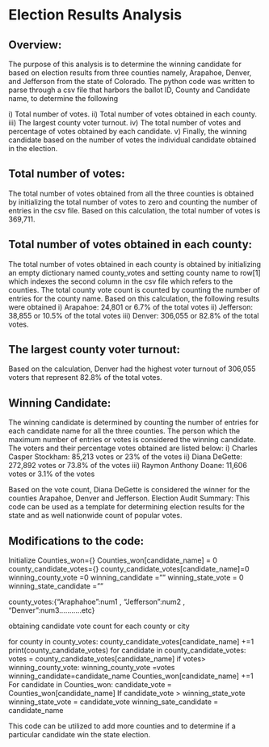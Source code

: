 # Election Results Analysis
## Overview:
The purpose of this analysis is to determine the winning candidate for based on election results from three counties namely, Arapahoe, Denver, and Jefferson from the state of Colorado. The python code was written to parse through a csv file that harbors the ballot ID, County and Candidate name, to determine the following

i)	Total number of votes.
ii)	Total number of votes obtained in each county.
iii)	The largest county voter turnout.
iv)	The total number of votes and percentage of votes obtained by each candidate.
v)	Finally, the winning candidate based on the number of votes the individual candidate obtained in the election.

## Total number of votes:
The total number of votes obtained from all the three counties is obtained by initializing the total number of votes to zero and counting the number of entries in the csv file. Based on this calculation, the total number of votes is 369,711.

## Total number of votes obtained in each county:
The total number of votes obtained in each county is obtained by initializing an empty dictionary named county_votes and setting county name to row[1] which indexes the second column in the csv file which refers to the counties. The total county vote count is counted by counting the number of entries for the county name. Based on this calculation, the following results were obtained
i)	Arapahoe: 24,801 or 6.7% of the total votes
ii)	Jefferson: 38,855 or 10.5% of the total votes
iii)	Denver: 306,055 or 82.8% of the total votes.

## The largest county voter turnout:

Based on the calculation, Denver had the highest voter turnout of 306,055 voters that represent 82.8% of the total votes.

## Winning Candidate:
The winning candidate is determined by counting the number of entries for each candidate name for all the three counties. The person which the maximum number of entries or votes is considered the winning candidate. The voters and their percentage votes obtained are listed below:
i)	Charles Casper Stockham: 85,213 votes or 23% of the votes
ii)	Diana DeGette: 272,892 votes or 73.8% of the votes
iii)	Raymon Anthony Doane: 11,606 votes or 3.1% of the votes

Based on the vote count, Diana DeGette is considered the winner for the counties Arapahoe, Denver and Jefferson.
Election Audit Summary:
This code can be used as a template for determining election results for the state and as well nationwide count of popular votes. 

## Modifications to the code:
Initialize
	Counties_won={}
	Counties_won[candidate_name] = 0
 county_candidate_votes={}
	 county_candidate_votes[candidate_name]=0
	winning_county_vote =0
	winning_candidate =””
	winning_state_vote = 0
	winning_state_candidate =””

county_votes:{“Araphahoe”:num1 , “Jefferson”:num2 , “Denver”:num3………..etc}

obtaining candidate vote count for each county or city

for county in county_votes:
	county_candidate_votes[candidate_name] +=1
	print(county_candidate_votes)
for candidate in county_candidate_votes:
	votes = county_candidate_votes[candidate_name]
if votes> winning_county_vote:
		winning_county_vote =votes
		winning_candidate=candidate_name
		Counties_won[candidate_name] +=1
For candidate in Counties_won:
	candidate_vote = Counties_won[candidate_name]
If candidate_vote > winning_state_vote
		winning_state_vote = candidate_vote
		winning_sate_candidate = candidate_name

This code can be utilized to add more counties and to determine if a particular candidate win the state election. 


